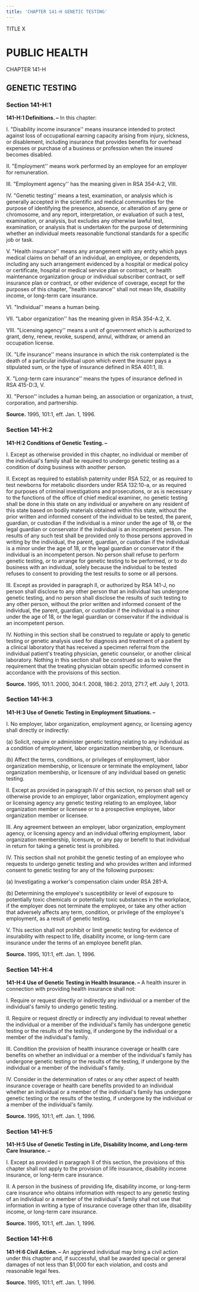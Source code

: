 ```yaml
---
title: 'CHAPTER 141-H GENETIC TESTING'
---
```


TITLE X
                                             
PUBLIC HEALTH
=============

CHAPTER 141-H
                                             
GENETIC TESTING
---------------

### Section 141-H:1

 **141-H:1 Definitions. –** In this chapter:
                                             
 I. "Disability income insurance'' means insurance intended to
protect against loss of occupational earning capacity arising from
injury, sickness, or disablement, including insurance that provides
benefits for overhead expenses or purchase of a business or profession
when the insured becomes disabled.
                                             
 II. "Employment'' means work performed by an employee for an
employer for remuneration.
                                             
 III. "Employment agency'' has the meaning given in RSA 354-A:2,
VIII.
                                             
 IV. "Genetic testing'' means a test, examination, or analysis which
is generally accepted in the scientific and medical communities for the
purpose of identifying the presence, absence, or alteration of any gene
or chromosome, and any report, interpretation, or evaluation of such a
test, examination, or analysis, but excludes any otherwise lawful test,
examination, or analysis that is undertaken for the purpose of
determining whether an individual meets reasonable functional standards
for a specific job or task.
                                             
 V. "Health insurance'' means any arrangement with any entity which
pays medical claims on behalf of an individual, an employee, or
dependents, including any such arrangement evidenced by a hospital or
medical policy or certificate, hospital or medical service plan or
contract, or health maintenance organization group or individual
subscriber contract, or self insurance plan or contract, or other
evidence of coverage, except for the purposes of this chapter, "health
insurance'' shall not mean life, disability income, or long-term care
insurance.
                                             
 VI. "Individual'' means a human being.
                                             
 VII. "Labor organization'' has the meaning given in RSA 354-A:2, X.
                                             
 VIII. "Licensing agency'' means a unit of government which is
authorized to grant, deny, renew, revoke, suspend, annul, withdraw, or
amend an occupation license.
                                             
 IX. "Life insurance'' means insurance in which the risk contemplated
is the death of a particular individual upon which event the insurer
pays a stipulated sum, or the type of insurance defined in RSA 401:1,
III.
                                             
 X. "Long-term care insurance'' means the types of insurance defined
in RSA 415-D:3, V.
                                             
 XI. "Person'' includes a human being, an association or
organization, a trust, corporation, and partnership.

**Source.** 1995, 101:1, eff. Jan. 1, 1996.

### Section 141-H:2

 **141-H:2 Conditions of Genetic Testing. –**
                                             
 I. Except as otherwise provided in this chapter, no individual or
member of the individual's family shall be required to undergo genetic
testing as a condition of doing business with another person.
                                             
 II. Except as required to establish paternity under RSA 522, or as
required to test newborns for metabolic disorders under RSA 132:10-a, or
as required for purposes of criminal investigations and prosecutions, or
as is necessary to the functions of the office of chief medical
examiner, no genetic testing shall be done in this state on any
individual or anywhere on any resident of this state based on bodily
materials obtained within this state, without the prior written and
informed consent of the individual to be tested, the parent, guardian,
or custodian if the individual is a minor under the age of 18, or the
legal guardian or conservator if the individual is an incompetent
person. The results of any such test shall be provided only to those
persons approved in writing by the individual, the parent, guardian, or
custodian if the individual is a minor under the age of 18, or the legal
guardian or conservator if the individual is an incompetent person. No
person shall refuse to perform genetic testing, or to arrange for
genetic testing to be performed, or to do business with an individual,
solely because the individual to be tested refuses to consent to
providing the test results to some or all persons.
                                             
 III. Except as provided in paragraph II, or authorized by RSA 141-J,
no person shall disclose to any other person that an individual has
undergone genetic testing, and no person shall disclose the results of
such testing to any other person, without the prior written and informed
consent of the individual, the parent, guardian, or custodian if the
individual is a minor under the age of 18, or the legal guardian or
conservator if the individual is an incompetent person.
                                             
 IV. Nothing in this section shall be construed to regulate or apply
to genetic testing or genetic analysis used for diagnosis and treatment
of a patient by a clinical laboratory that has received a specimen
referral from the individual patient's treating physician, genetic
counselor, or another clinical laboratory. Nothing in this section shall
be construed so as to waive the requirement that the treating physician
obtain specific informed consent in accordance with the provisions of
this section.

**Source.** 1995, 101:1. 2000, 304:1. 2008, 186:2. 2013, 271:7, eff.
July 1, 2013.

### Section 141-H:3

 **141-H:3 Use of Genetic Testing in Employment Situations. –**
                                             
 I. No employer, labor organization, employment agency, or licensing
agency shall directly or indirectly:
                                             
 (a) Solicit, require or administer genetic testing relating to
any individual as a condition of employment, labor organization
membership, or licensure.
                                             
 (b) Affect the terms, conditions, or privileges of employment,
labor organization membership, or licensure or terminate the employment,
labor organization membership, or licensure of any individual based on
genetic testing.
                                             
 II. Except as provided in paragraph IV of this section, no person
shall sell or otherwise provide to an employer, labor organization,
employment agency or licensing agency any genetic testing relating to an
employee, labor organization member or licensee or to a prospective
employee, labor organization member or licensee.
                                             
 III. Any agreement between an employer, labor organization,
employment agency, or licensing agency and an individual offering
employment, labor organization membership, licensure, or any pay or
benefit to that individual in return for taking a genetic test is
prohibited.
                                             
 IV. This section shall not prohibit the genetic testing of an
employee who requests to undergo genetic testing and who provides
written and informed consent to genetic testing for any of the following
purposes:
                                             
 (a) Investigating a worker's compensation claim under RSA 281-A.
                                             
 (b) Determining the employee's susceptibility or level of
exposure to potentially toxic chemicals or potentially toxic substances
in the workplace, if the employer does not terminate the employee, or
take any other action that adversely affects any term, condition, or
privilege of the employee's employment, as a result of genetic testing.
                                             
 V. This section shall not prohibit or limit genetic testing for
evidence of insurability with respect to life, disability income, or
long-term care insurance under the terms of an employee benefit plan.

**Source.** 1995, 101:1, eff. Jan. 1, 1996.

### Section 141-H:4

 **141-H:4 Use of Genetic Testing in Health Insurance. –** A health
insurer in connection with providing health insurance shall not:
                                             
 I. Require or request directly or indirectly any individual or a
member of the individual's family to undergo genetic testing.
                                             
 II. Require or request directly or indirectly any individual to
reveal whether the individual or a member of the individual's family has
undergone genetic testing or the results of the testing, if undergone by
the individual or a member of the individual's family.
                                             
 III. Condition the provision of health insurance coverage or health
care benefits on whether an individual or a member of the individual's
family has undergone genetic testing or the results of the testing, if
undergone by the individual or a member of the individual's family.
                                             
 IV. Consider in the determination of rates or any other aspect of
health insurance coverage or health care benefits provided to an
individual whether an individual or a member of the individual's family
has undergone genetic testing or the results of the testing, if
undergone by the individual or a member of the individual's family.

**Source.** 1995, 101:1, eff. Jan. 1, 1996.

### Section 141-H:5

 **141-H:5 Use of Genetic Testing in Life, Disability Income, and
Long-term Care Insurance. –**
                                             
 I. Except as provided in paragraph II of this section, the
provisions of this chapter shall not apply to the provision of life
insurance, disability income insurance, or long-term care insurance.
                                             
 II. A person in the business of providing life, disability income,
or long-term care insurance who obtains information with respect to any
genetic testing of an individual or a member of the individual's family
shall not use that information in writing a type of insurance coverage
other than life, disability income, or long-term care insurance.

**Source.** 1995, 101:1, eff. Jan. 1, 1996.

### Section 141-H:6

 **141-H:6 Civil Action. –** An aggrieved individual may bring a
civil action under this chapter and, if successful, shall be awarded
special or general damages of not less than 
                                             $1,000 for each violation,
and costs and reasonable legal fees.

**Source.** 1995, 101:1, eff. Jan. 1, 1996.
